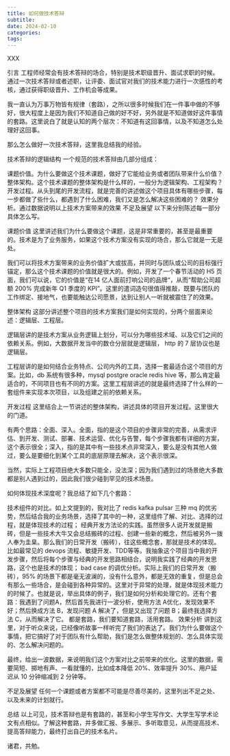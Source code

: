 ```yaml
---
title: 如何做技术答辩
subtitle: 
date: 2024-02-10
categories: 
tags: 
---
```


XXX

引言
工程师经常会有技术答辩的场合，特别是技术职级晋升、面试求职的时候。通过一次技术答辩或者述职，让评委、面试官对我们的技术能力进行一次感性的考核，通过获得职级晋升、工作机会等成果。

我一直认为万事万物皆有规律（套路），之所以很多时候我们在一件事中做的不够好，很大程度上是因为我们不知道自己做的好不好，另外就是不知道做好这件事情的套路。这里说白了就是认知的两个层次：不知道有这回事情，以及不知道怎么处理好这回事。

那么怎么做好一次技术答辩，这里我总结我的经验。

技术答辩的逻辑结构
一个规范的技术答辩由几部分组成：

课题价值。为什么要做这个技术课题，做好了它能给业务或者团队带来什么价值？
整体架构。这个技术课题的整体架构是什么样的，一般分为逻辑架构、工程架构？
开发过程。从头到尾的开发流程，就是完善的讲述做这个项目具体有哪些步骤，每一步都做了些什么，都遇到了什么困难，我们又是怎么解决这些困难的？
效果分析。通过数据说明以上技术方案带来的效果
不足及展望
以下来分别陈述每一部分具体怎么写。

课题价值
这里讲述我们为什么要做这个课题，这是非常重要的，甚至是最重要的。技术是为了业务服务，如果这个技术方案没有实现的场合，那么它就是一无是处。

我们可以将技术方案带来的业务价值扩大或拔高，并同时与团队或公司的目标强行锚定，那么这个技术课题的价值就是很大的。例如，开发了一个春节活动的 H5 页面，我们可以说，它的价值是“在14 亿人面前打响公司的品牌“，从而“帮助公司超额 200% 完成新年 Q1 季度的 KPI”。这里的遣词造句很值得推敲，既要与团队的工作绑定、接地气，也要能触达公司愿景，达到让别人一听就被震住了的效果。

整体架构
这部分讲述整个项目的技术方案我们是如何实现的，分两个层面来论述：逻辑层、工程层。

逻辑层讲的是技术方案从业务逻辑上划分，可以分为哪些技术域、以及它们之间的依赖关系。例如，大数据开发当中的数仓分层就是逻辑层， http 的 7 层协议也是逻辑层。

工程层讲的是如何结合业务特点、公司内外的工具，选择一套最适合这个项目的方案。比如，db 系统有很多种，mysql postgre oracle redis hive 等，那么肯定最适合的，不同项目也有不同的方案。这里工程层讲述的就是最终选择了什么样的一套组件来实现本次项目，以及组建之前的依赖关系。

开发过程
这里结合上一节讲述的整体架构，讲述具体的项目开发过程。这里很大的门道。

有两个思路：全面、深入。全面，指的是这个项目的步骤非常的完善，从需求评估、到开发、测试、部署、技术运营、优化与告警，每个步骤我都有详细的方案，这个表示很全；深入，指的是其中有一些技术点非常深入，要么是没有其他人做过，要么是要细化到某个工具的底层原理去解决，这个表示很深。

当然，实际上工程项目绝大多数只能全，没法深；因为我们遇到过的场景绝大多数都是别人遇到过的，因此我们很少碰到罕见的技术场景。

如何体现技术深度呢？我总结了如下几个套路：

技术组件的对比。如上文提到的，我对比了 redis kafka pulsar 三种 mq 的优劣势，然后结合我的业务场景，选择了其中的一种，这里组件了解、对比、选择的过程，就是体现技术的过程；
经典开发方法论的实践。虽然很多人说开发就是搬砖，但是一些技术大牛又会总结搬砖的过程、创建一些新的概念，然后被另外一拨人奉为圭臬。那么我们的日常开发（搬砖），往这些概念套，那就是技术的体现。比如最常见的 devops 流程、敏捷开发、TDD等等。我抽象这个项目当中我的开发步骤，然后将每个步骤与经典的开发思路相结合，说明我实践了经典的开发思路，这个也是技术的体现；
bad case 的调优分析。实际上我们的日常开发（搬砖），95% 的场景下都是毫无波澜的，没有什么意外，都是无效的重复，但是总会有那么一些场合，是会碰到各种异常的。这里对于异常的处理，就是体现技术能力的时候了。也就是说，举出具体的例子，我们是如何分析和处理它的。还有个套路：我遇到了问题A，然后首先我进行一波分析，使用方法 A优化，发现效果不好；然后换成方法 B，发现问题 A 解决了，但是又出现了问题 B；最终我选择方法 C，从而解决了它。
都是套路，我们要知道套路，活用套路。
效果分析
讲到这里，对于听众来说，已经像听故事一样听完了我们的表达了。我们为什么要做这个事情，把它搞好了对于团队有什么帮助，我们是怎么做整体规划的、怎么具体实现的、怎么解决问题的。

最终，给出一波数据，来说明我们这个方案对比之前带来的优化。这里的数据，需要简短、掷地有声、一看就懂的，比如成本降低 20%、效率提升 30%、用户延迟从 10 分钟缩减到 2 分钟等。

不足及展望
任何一个课题或者方案都不可能是尽善尽美的，这里列出不足之处、以及未来的计划就行。

总结
以上可见，技术答辩也是有套路的，甚至和小学生写作文、大学生写学术论文有点相似。了解这种套路，并多做汇报、多展示、多听取意见，从而提高技术、提高答辩能力，最终打出自己的技术名片。

诸君，共勉。
